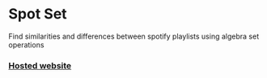 # Spot Set
Find similarities and differences between spotify playlists using algebra set operations

### [Hosted website](https://spot.marconzet.pl)
